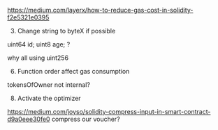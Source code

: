 https://medium.com/layerx/how-to-reduce-gas-cost-in-solidity-f2e5321e0395

3. Change string to byteX if possible

  uint64  id;
  uint8   age; ?

  why all using uint256


  6. Function order affect gas consumption


  tokensOfOwner not internal?

  8. Activate the optimizer

  https://medium.com/joyso/solidity-compress-input-in-smart-contract-d9a0eee30fe0
  compress our voucher?




